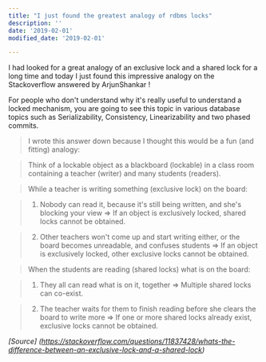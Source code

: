 ```yaml
---
title: "I just found the greatest analogy of rdbms locks"
description: ''
date: '2019-02-01'
modified_date: '2019-02-01'

---
```



I had looked for a great analogy of an exclusive lock and a shared lock for a long time and today I just found this impressive analogy on the Stackoverflow answered by ArjunShankar ! 
 <!--more-->
For people who don't understand why it's really useful to understand a locked mechanism, you are going to see this topic  in various database topics such as Serializability, Consistency, Linearizability and two phased commits. 

> I wrote this answer down because I thought this would be a fun (and fitting) analogy:

> Think of a lockable object as a blackboard (lockable) in a class room containing a teacher (writer) and many students (readers).

> While a teacher is writing something (exclusive lock) on the board:

> 1. Nobody can read it, because it's still being written, and she's blocking your view => If an object is exclusively locked, shared locks cannot be obtained.

> 2. Other teachers won't come up and start writing either, or the board becomes unreadable, and confuses students => If an object is exclusively locked, other exclusive locks cannot be obtained.

> When the students are reading (shared locks) what is on the board:

> 1. They all can read what is on it, together => Multiple shared locks can co-exist.

> 2. The teacher waits for them to finish reading before she clears the board to write more => If one or more shared locks already exist, exclusive locks cannot be obtained.


_[Source] (https://stackoverflow.com/questions/11837428/whats-the-difference-between-an-exclusive-lock-and-a-shared-lock)_
